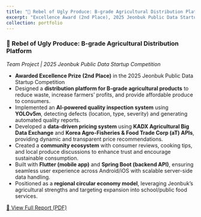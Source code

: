 ```yaml
---
title: "🥕 Rebel of Ugly Produce: B-grade Agricultural Distribution Platform"
excerpt: "Excellence Award (2nd Place), 2025 Jeonbuk Public Data Startup Competition<br/><img src='/images/ugly-produce.png'>"
collection: portfolio
---
```


### 🥕 Rebel of Ugly Produce: B-grade Agricultural Distribution Platform  
*Team Project | 2025 Jeonbuk Public Data Startup Competition*  

- **Awarded Excellence Prize (2nd Place)** in the 2025 Jeonbuk Public Data Startup Competition  
- Designed a **distribution platform for B-grade agricultural products** to reduce waste, increase farmers’ profits, and provide affordable produce to consumers.  
- Implemented an **AI-powered quality inspection system** using **YOLOv5m**, detecting defects (location, type, severity) and generating automated quality reports.  
- Developed a **data-driven pricing system** using **KADX Agricultural Big Data Exchange** and **Korea Agro-Fisheries & Food Trade Corp (aT) APIs**, providing dynamic and transparent price recommendations.  
- Created a **community ecosystem** with consumer reviews, cooking tips, and local produce discussions to enhance trust and encourage sustainable consumption.  
- Built with **Flutter (mobile app)** and **Spring Boot (backend API)**, ensuring seamless user experience across Android/iOS with scalable server-side data handling.  
- Positioned as a **regional circular economy model**, leveraging Jeonbuk’s agricultural strengths and targeting expansion into school/public food services.  

[📄 View Full Report (PDF)](/files/2025_Jeonbuk_Bgrade_Agri_Platform.pdf)
